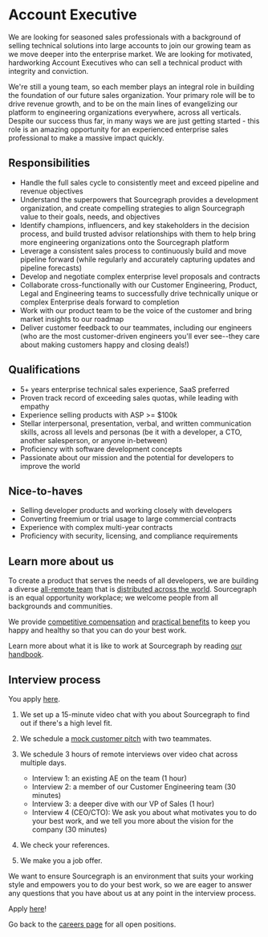 # Account Executive

We are looking for seasoned sales professionals with a background of selling technical solutions into large accounts to join our growing team as we move deeper into the enterprise market. We are looking for motivated, hardworking Account Executives who can sell a technical product with integrity and conviction.

We're still a young team, so each member plays an integral role in building the foundation of our future sales organization. Your primary role will be to drive revenue growth, and to be on the main lines of evangelizing our platform to engineering organizations everywhere, across all verticals. Despite our success thus far, in many ways we are just getting started - this role is an amazing opportunity for an experienced enterprise sales professional to make a massive impact quickly.

## Responsibilities

- Handle the full sales cycle to consistently meet and exceed pipeline and revenue objectives
- Understand the superpowers that Sourcegraph provides a development organization, and create compelling strategies to align Sourcegraph value to their goals, needs, and objectives
- Identify champions, influencers, and key stakeholders in the decision process, and build trusted advisor relationships with them to help bring more engineering organizations onto the Sourcegraph platform
- Leverage a consistent sales process to continuously build and move pipeline forward (while regularly and accurately capturing updates and pipeline forecasts)
- Develop and negotiate complex enterprise level proposals and contracts
- Collaborate cross-functionally with our Customer Engineering, Product, Legal and Engineering teams to successfully drive technically unique or complex Enterprise deals forward to completion
- Work with our product team to be the voice of the customer and bring market insights to our roadmap
- Deliver customer feedback to our teammates, including our engineers (who are the most customer-driven engineers you'll ever see--they care about making customers happy and closing deals!)

## Qualifications

- 5+ years enterprise technical sales experience, SaaS preferred
- Proven track record of exceeding sales quotas, while leading with empathy
- Experience selling products with ASP >= \$100k
- Stellar interpersonal, presentation, verbal, and written communication skills, across all levels and personas (be it with a developer, a CTO, another salesperson, or anyone in-between)
- Proficiency with software development concepts
- Passionate about our mission and the potential for developers to improve the world

## Nice-to-haves

- Selling developer products and working closely with developers
- Converting freemium or trial usage to large commercial contracts
- Experience with complex multi-year contracts
- Proficiency with security, licensing, and compliance requirements

## Learn more about us

To create a product that serves the needs of all developers, we are building a diverse [all-remote team](https://about.sourcegraph.com/company/remote) that is [distributed across the world](https://about.sourcegraph.com/company/team). Sourcegraph is an equal opportunity workplace; we welcome people from all backgrounds and communities.

We provide [competitive compensation](https://about.sourcegraph.com/handbook/people-ops/compensation) and [practical benefits](https://about.sourcegraph.com/handbook/people-ops/benefits-and-perks) to keep you happy and healthy so that you can do your best work.

Learn more about what it is like to work at Sourcegraph by reading [our handbook](https://about.sourcegraph.com/handbook/).

## Interview process

You apply [here](https://jobs.lever.co/sourcegraph/35aff80b-be4f-4887-a465-3e91e1ca3d2b/apply).

1. We set up a 15-minute video chat with you about Sourcegraph to find out if there's a high level fit.
2. We schedule a [mock customer pitch](https://github.com/sourcegraph/about/blob/master/handbook/sales/interviews/mock_customer_call.md) with two teammates.
3. We schedule 3 hours of remote interviews over video chat across multiple days.

   - Interview 1: an existing AE on the team (1 hour)
   - Interview 2: a member of our Customer Engineering team (30 minutes)
   - Interview 3: a deeper dive with our VP of Sales (1 hour)
   - Interview 4 (CEO/CTO): We ask you about what motivates you to do your best work, and we tell you more about the vision for the company (30 minutes)

4. We check your references.
5. We make you a job offer.

We want to ensure Sourcegraph is an environment that suits your working style and empowers you to do your best work, so we are eager to answer any questions that you have about us at any point in the interview process.

Apply [here](https://jobs.lever.co/sourcegraph/35aff80b-be4f-4887-a465-3e91e1ca3d2b/apply)!

Go back to the [careers page](../../../company/careers.md) for all open positions.
